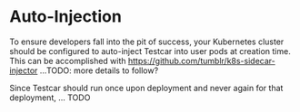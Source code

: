 # Auto-Injection
To ensure developers fall into the pit of success, your Kubernetes cluster should be configured to auto-inject Testcar into user pods at creation time. This can be accomplished with https://github.com/tumblr/k8s-sidecar-injector
...TODO: more details to follow?

Since Testcar should run once upon deployment and never again for that deployment, ... TODO